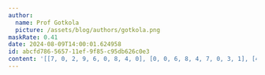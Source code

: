 ```yaml
---
author:
  name: Prof Gotkola
  picture: /assets/blog/authors/gotkola.png
maskRate: 0.41
date: 2024-08-09T14:00:01.624958
id: abcfd786-5657-11ef-9f85-c95db626c0e3
content: '[[7, 0, 2, 9, 6, 0, 8, 4, 0], [0, 0, 6, 8, 4, 7, 0, 3, 1], [4, 8, 1, 0, 2, 0, 7, 0, 0], [0, 2, 7, 1, 0, 8, 9, 5, 4], [0, 9, 5, 0, 0, 0, 6, 8, 0], [0, 4, 8, 6, 0, 9, 1, 0, 7], [8, 7, 0, 5, 9, 0, 0, 0, 2], [2, 6, 9, 0, 0, 3, 0, 7, 8], [0, 1, 0, 0, 8, 2, 0, 0, 0]]'
---
```

